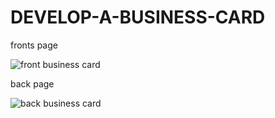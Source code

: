 # DEVELOP-A-BUSINESS-CARD

fronts page

![front business card](https://github.com/ozge12r/DEVELOP-A-BUSINESS-CARD/assets/92094258/5c9739e0-85b2-40dd-9573-1d08e6429e3e)

back page

![back business card](https://github.com/ozge12r/DEVELOP-A-BUSINESS-CARD/assets/92094258/71251617-4b78-4e09-91af-7d202c80b1be)
